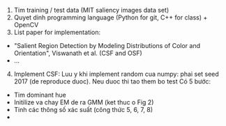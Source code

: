 1. Tim training / test data (MIT saliency images data set)
2. Quyet dinh programming language (Python for git, C++ for class) + OpenCV
3. List paper for implementation:
- "Salient Region Detection by Modeling Distributions of Color and Orientation", Viswanath et al. (CSF and OSF)
- ...
4. Implement CSF:
Luu y khi implement random cua numpy: phai set seed 2017 (de reproduce duoc). Neu duoc thi tao them bo test
Có 5 bước:
- Tim dominant hue
- Initilize va chay EM de ra GMM (ket thuc o Fig 2)
- Tinh các thông số xác suất (công thức 5, 6, 7, 8)
- 
